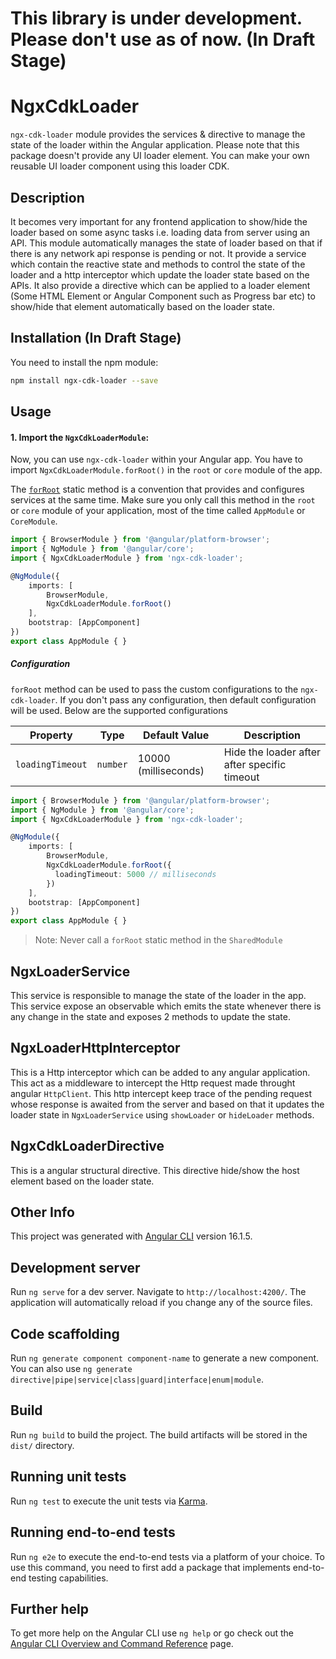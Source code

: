 # This library is under development. Please don't use as of now. (In Draft Stage)

# NgxCdkLoader

`ngx-cdk-loader` module provides the services & directive to manage the state of the loader within the Angular application. Please note that this package doesn't provide any UI loader element. You can make your own reusable UI loader component using this loader CDK.

## Description

It becomes very important for any frontend application to show/hide the loader based on some async tasks i.e. loading data from server using an API. This module automatically manages the state of loader based on that if there is any network api response is pending or not. It provide a service which contain the reactive state and methods to control the state of the loader and a http interceptor which update the loader state based on the APIs. It also provide a directive which can be applied to a loader element (Some HTML Element or Angular Component such as Progress bar etc) to show/hide that element automatically based on the loader state.

## Installation (In Draft Stage)

You need to install the npm module:

```sh
npm install ngx-cdk-loader --save
```

## Usage

#### 1. Import the `NgxCdkLoaderModule`:

Now, you can use `ngx-cdk-loader` within your Angular app. You have to import `NgxCdkLoaderModule.forRoot()` in the `root` or `core` module of the app.

The [`forRoot`](https://angular.io/api/router/RouterModule#forroot) static method is a convention that provides and configures services at the same time.
Make sure you only call this method in the `root` or `core` module of your application, most of the time called `AppModule` or `CoreModule`.

```ts
import { BrowserModule } from '@angular/platform-browser';
import { NgModule } from '@angular/core';
import { NgxCdkLoaderModule } from 'ngx-cdk-loader';

@NgModule({
    imports: [
        BrowserModule,
        NgxCdkLoaderModule.forRoot()
    ],
    bootstrap: [AppComponent]
})
export class AppModule { }
```

##### Configuration

`forRoot` method can be used to pass the custom configurations to the `ngx-cdk-loader`. If you don't pass any configuration, then default configuration will be used. Below are the supported configurations

 Property          | Type             | Default Value         | Description
 ------------------|------------------|-----------------------|-------------------------------------------
 `loadingTimeout`  | `number`         | 10000 (milliseconds)  | Hide the loader after after specific timeout

```ts
import { BrowserModule } from '@angular/platform-browser';
import { NgModule } from '@angular/core';
import { NgxCdkLoaderModule } from 'ngx-cdk-loader';

@NgModule({
    imports: [
        BrowserModule,
        NgxCdkLoaderModule.forRoot({
          loadingTimeout: 5000 // milliseconds
        })
    ],
    bootstrap: [AppComponent]
})
export class AppModule { }
```

> Note: Never call a `forRoot` static method in the `SharedModule`

## NgxLoaderService

This service is responsible to manage the state of the loader in the app. This service expose an observable which emits the state whenever there is any change in the state and exposes 2 methods to update the state.

## NgxLoaderHttpInterceptor

This is a Http interceptor which can be added to any angular application. This act as a middleware to intercept the Http request made throught angular `HttpClient`. This http intercept keep trace of the pending request whose response is awaited from the server and based on that it updates the loader state in `NgxLoaderService` using `showLoader` or `hideLoader` methods.

## NgxCdkLoaderDirective

This is a angular structural directive. This directive hide/show the host element based on the loader state.

## Other Info

This project was generated with [Angular CLI](https://github.com/angular/angular-cli) version 16.1.5.

## Development server

Run `ng serve` for a dev server. Navigate to `http://localhost:4200/`. The application will automatically reload if you change any of the source files.

## Code scaffolding

Run `ng generate component component-name` to generate a new component. You can also use `ng generate directive|pipe|service|class|guard|interface|enum|module`.

## Build

Run `ng build` to build the project. The build artifacts will be stored in the `dist/` directory.

## Running unit tests

Run `ng test` to execute the unit tests via [Karma](https://karma-runner.github.io).

## Running end-to-end tests

Run `ng e2e` to execute the end-to-end tests via a platform of your choice. To use this command, you need to first add a package that implements end-to-end testing capabilities.

## Further help

To get more help on the Angular CLI use `ng help` or go check out the [Angular CLI Overview and Command Reference](https://angular.io/cli) page.
